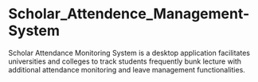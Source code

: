 # Scholar_Attendence_Management-System
Scholar Attendance Monitoring System is a desktop application facilitates universities and colleges to track students frequently bunk lecture with additional attendance monitoring and leave management functionalities.
